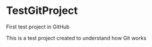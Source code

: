 # TestGitProject
First test project in GitHub

This is a test project created to understand how Git works
